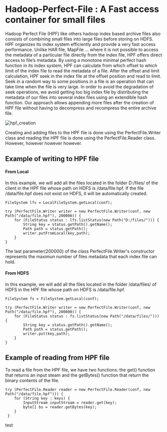 # Hadoop-Perfect-File : A Fast access container for small files

Hadoop Perfect File (HPF) like others hadoop index based archive files also consists
of combining small files into large files before storing
on HDFS. HPF organizes its index system efficiently and
provide a very fast access performance. Unlike HAR file, MapFile ... 
where it is not possible to access the metadata
of a particular file directly from the index file, HPF
offers direct access to file’s metadata. By using a monotone minimal perfect hash function in its index
system, HPF can calculate from which offset to which
limit of the index file to read the metadata of a file.
After the offset and limit calculation, HPF seek in the
index file at the offset position and read to limit. Seek in
a random way to some positions in a file is an operation
that can take time when the file is very large. In order
to avoid the degradation of seek operations, we avoid
getting too big index file by distributing the metadata
of our files into several index files using an extendible
hash function. Our approach allows appending more
files after the creation of HPF file without having to
decompress and recompress the entire archive file.



![hpf_creation](https://user-images.githubusercontent.com/18069576/57337005-7676c000-715a-11e9-9eea-f5a3dde2dd8c.png)



Creating and adding files to the HPF file is done using the PerfectFile.Writer class and reading the HPF file is done using the PerfectFile.Reader class.
However, however however however.

## Example of writing to HPF file

#### From Local
In this example, we will add all the files located in the folder D:/files/ of the client in the HPF file whose path on HDFS is /data/file.hpf. 
If the file /data/file.hpf does not exist on HDFS, it will be automatically created.


    FileSystem lfs = LocalFileSystem.getLocal(conf);
		
    try (PerfectFile.Writer writer = new PerfectFile.Writer(conf, new Path("/data/file.hpf"), 200000)) {
        for (FileStatus status : lfs.listStatus(new Path("D:/files/"))) {
            String key = status.getPath().getName();
            Path path = status.getPath();
            writer.putFromLocal(key,path);
        }
    }

The last parameter(200000) of the class PerfectFile.Writer's constructor represents the maximun number of files metadata that each index file can hold.

#### From HDFS
In this example, we will add all the files located in the folder /data/files/ of HDFS in the HPF file whose path on HDFS is /data/file.hpf. 

    FileSystem fs = FileSystem.getLocal(conf);
		
    try (PerfectFile.Writer writer = new PerfectFile.Writer(conf, new Path("/data/file.hpf"), 200000)) {
        for (FileStatus status : fs.listStatus(new Path("/data/files/"))) {
            String key = status.getPath().getName();
            Path path = status.getPath();
            writer.put(key,path);
        }
    }

## Example of reading from HPF file
To read a file from the HPF file, we have two functions: the get() function that returns an input steam and the getBytes() function that return the binary contents of the file.

    try (PerfectFile.Reader reader = new PerfectFile.Reader(conf, new Path("/data/file.hpf"))) {
        for (String key : keys) {
            InputStream inputStream = reader.get(key);
            byte[] bs = reader.getBytes(key);
        }
     }



test
